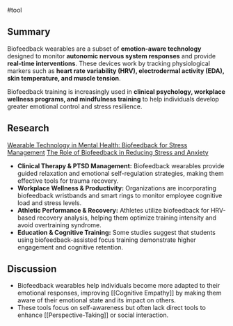 #tool
## Summary

Biofeedback wearables are a subset of **emotion-aware technology** designed to monitor **autonomic nervous system responses** and provide **real-time interventions**. These devices work by tracking physiological markers such as **heart rate variability (HRV), electrodermal activity (EDA), skin temperature, and muscle tension**.

Biofeedback training is increasingly used in **clinical psychology, workplace wellness programs, and mindfulness training** to help individuals develop greater emotional control and stress resilience.

## Research
[Wearable Technology in Mental Health: Biofeedback for Stress Management](https://pmc.ncbi.nlm.nih.gov/articles/PMC9494213/)
[The Role of Biofeedback in Reducing Stress and Anxiety](https://pubmed.ncbi.nlm.nih.gov/38111608/)

- **Clinical Therapy & PTSD Management:** Biofeedback wearables provide guided relaxation and emotional self-regulation strategies, making them effective tools for trauma recovery.
- **Workplace Wellness & Productivity:** Organizations are incorporating biofeedback wristbands and smart rings to monitor employee cognitive load and stress levels.
- **Athletic Performance & Recovery:** Athletes utilize biofeedback for HRV-based recovery analysis, helping them optimize training intensity and avoid overtraining syndrome.
- **Education & Cognitive Training:** Some studies suggest that students using biofeedback-assisted focus training demonstrate higher engagement and cognitive retention.


## Discussion

- Biofeedback wearables help individuals become more adapted to their emotional responses, improving [[Cognitive Empathy]] by making them aware of their emotional state and its impact on others.
- These tools focus on self-awareness but often lack direct tools to enhance [[Perspective-Taking]] or social interaction.
